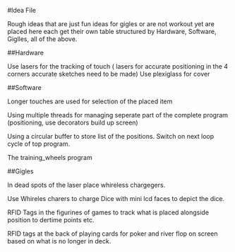 #Idea File

Rough ideas that are just fun ideas for gigles or are not workout yet are placed
here each get their own table structured by Hardware, Software, Giglles, all of
the above.


##Hardware

Use lasers for the tracking of touch ( lasers for accurate positioning in the
4 corners accurate sketches need to be made)
Use plexiglass for cover

##Software

Longer touches are used for selection of the placed item

Using multiple threads for managing seperate part of the complete program
(positioning, use decorators build up screen)

Using a circular buffer to store list of the positions. Switch on next loop
cycle of top program.

The training_wheels program


##Gigles

In dead spots of the laser place whireless chargegers.

Use Whireles charers to charge Dice with mini lcd faces to depict the dice.

RFID Tags in the figurines of  games to track what is placed alongside position
to dertime points etc.

RFID tags at the back of playing cards for poker and river flop on screen based
on what is no longer in deck.


